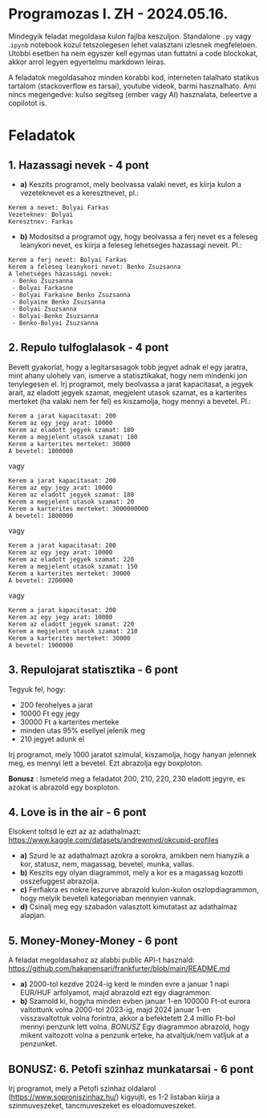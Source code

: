 # Programozas I. ZH - 2024.05.16.

Mindegyik feladat megoldasa kulon fajlba keszuljon. Standalone `.py` vagy .`ipynb` notebook kozul tetszolegesen lehet valasztani izlesnek megfeleloen. Utobbi esetben ha nem egyszer kell egymas utan futtatni a code blockokat, akkor arrol legyen egyertelmu markdown leiras.

A feladatok megoldasahoz minden korabbi kod, interneten talalhato statikus tartalom (stackoverflow es tarsai), youtube videok, barmi hasznalhato. Ami nincs megengedve: kulso segitseg (ember vagy AI) hasznalata, beleertve a copilotot is. 

# Feladatok 

## 1. Hazassagi nevek - 4 pont
 - **a)** Keszits programot, mely beolvassa valaki nevet, es kiirja kulon a vezeteknevet es a keresztnevet, pl.:
```
Kerem a nevet: Bolyai Farkas
Vezeteknev: Bolyai
Keresztnev: Farkas
```
 - **b)** Modositsd a programot ugy, hogy beolvassa a ferj nevet es a feleseg leanykori nevet, es kiirja a feleseg lehetseges hazassagi neveit. Pl.:
```
Kerem a ferj nevet: Bolyai Farkas
Kerem a feleseg leanykori nevet: Benko Zsuzsanna
A lehetséges házassági nevek:
 - Benko Zsuzsanna
 - Bolyai Farkasne
 - Bolyai Farkasne Benko Zsuzsanna
 - Bolyaine Benko Zsuzsanna
 - Bolyai Zsuzsanna
 - Bolyai-Benko Zsuzsanna
 - Benko-Bolyai Zsuzsanna
```


## 2. Repulo tulfoglalasok - 4 pont
Bevett gyakorlat, hogy a legitarsasagok tobb jegyet adnak el egy jaratra, mint ahany ulohely van, ismerve a statisztikakat, hogy nem mindenki jon tenylegesen el. Irj programot, mely beolvassa a jarat kapacitasat, a jegyek arait, az eladott jegyek szamat, megjelent utasok szamat, es a karterites merteket (ha valaki nem fer fel) es kiszamolja, hogy mennyi a bevetel. Pl.:
```
Kerem a jarat kapacitasat: 200
Kerem az egy jegy arat: 10000
Kerem az eladott jegyek szamat: 180
Kerem a megjelent utasok szamat: 180
Kerem a karterites merteket: 30000
A bevetel: 1800000
```
vagy
```
Kerem a jarat kapacitasat: 200
Kerem az egy jegy arat: 10000
Kerem az eladott jegyek szamat: 180
Kerem a megjelent utasok szamat: 20
Kerem a karterites merteket: 3000000000
A bevetel: 1800000
```
vagy
```
Kerem a jarat kapacitasat: 200
Kerem az egy jegy arat: 10000
Kerem az eladott jegyek szamat: 220
Kerem a megjelent utasok szamat: 150
Kerem a karterites merteket: 30000
A bevetel: 2200000
```
vagy
```
Kerem a jarat kapacitasat: 200
Kerem az egy jegy arat: 10000
Kerem az eladott jegyek szamat: 220
Kerem a megjelent utasok szamat: 210
Kerem a karterites merteket: 30000
A bevetel: 1900000
```

## 3. Repulojarat statisztika - 6 pont

Tegyuk fel, hogy:
 - 200 ferohelyes a jarat 
 - 10000 Ft egy jegy
 - 30000 Ft a karterites merteke
 - minden utas 95% esellyel jelenik meg
 - 210 jegyet adunk el

Irj programot, mely 1000 jaratot szimulal, kiszamolja, hogy hanyan jelennek meg, es mennyi lett a bevetel. Ezt abrazolja egy boxploton. 

**Bonusz** : Ismeteld meg a feladatot 200, 210, 220, 230 eladott jegyre, es azokat is abrazold egy boxploton.

## 4. Love is in the air - 6 pont

Elsokent toltsd le ezt az az adathalmazt: 
https://www.kaggle.com/datasets/andrewmvd/okcupid-profiles

 - **a)** Szurd le az adathalmazt azokra a sorokra, amikben nem hianyzik a kor, statusz, nem, magassag, bevetel, munka, vallas.
 - **b)** Keszits egy olyan diagrammot, mely a kor es a magassag kozotti osszefuggest abrazolja.
 - **c)** Ferfiakra es nokre leszurve abrazold kulon-kulon oszlopdiagrammon, hogy melyik beveteli kategoriaban mennyien vannak.
 - **d)** Csinalj meg egy szabadon valasztott kimutatast az adathalmaz alapjan.


## 5. Money-Money-Money - 6 pont

A feladat megoldasahoz az alabbi public API-t hasznald: 
https://github.com/hakanensari/frankfurter/blob/main/README.md

 - **a)** 2000-tol kezdve 2024-ig kerd le minden evre a januar 1 napi EUR/HUF arfolyamot, majd abrazold ezt egy diagrammon.
 - **b)** Szamold ki, hogyha minden evben januar 1-en 100000 Ft-ot eurora valtottunk volna 2000-tol 2023-ig, majd 2024 januar 1-en visszavaltottuk volna forintra, akkor a befektetett 2.4 millio Ft-bol mennyi penzunk lett volna. *BONUSZ*  Egy diagrammon abrazold, hogy mikent valtozott volna a penzunk erteke, ha atvaltjuk/nem vatljuk at a penzunket. 


## BONUSZ: 6. Petofi szinhaz munkatarsai - 6 pont

Irj programot, mely a Petofi szinhaz oldalarol (https://www.soproniszinhaz.hu/) kigyujti, es 1-2 listaban kiirja a szinmuveszeket, tancmuveszeket es eloadomuveszeket.